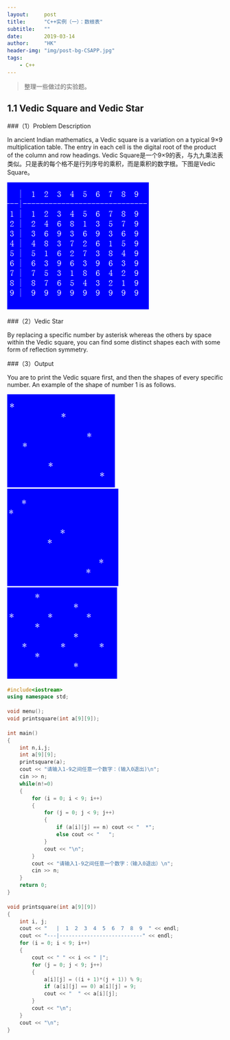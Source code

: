 ```yaml
---
layout:     post
title:      "C++实例（一）：数根表"
subtitle:   ""
date:       2019-03-14
author:     "HK"
header-img: "img/post-bg-CSAPP.jpg"
tags:
    - C++
---
```


> 整理一些做过的实验题。

## 1.1	Vedic Square and Vedic Star

###（1）Problem Description

In ancient Indian mathematics, a Vedic square is a variation on a typical 9×9 multiplication table. The entry in each cell is the digital root of the product of the column and row headings.
Vedic Square是一个9×9的表，与九九乘法表类似。只是表的每个格不是行列序号的乘积，而是乘积的数字根。下图是Vedic Square。

![img](https://github.com/Hkaren78/Hkaren78.github.io/raw/master/img/in-post/C++Eg1/VedicSquare.png)

###（2）Vedic Star

By replacing a specific number by asterisk whereas the others by space within the Vedic square, you can find some distinct shapes each with some form of reflection symmetry.

###（3）Output

You are to print the Vedic square first, and then the shapes of every specific number. An example of the shape of number 1 is as follows.

![img](https://github.com/Hkaren78/Hkaren78.github.io/raw/master/img/in-post/C++Eg1/Example1.png)
![img](https://github.com/Hkaren78/Hkaren78.github.io/raw/master/img/in-post/C++Eg1/Example2.png)
![img](https://github.com/Hkaren78/Hkaren78.github.io/raw/master/img/in-post/C++Eg1/Example3.png)

``` c++
#include<iostream>
using namespace std;

void menu();
void printsquare(int a[9][9]);

int main()
{
	int n,i,j;
	int a[9][9];
	printsquare(a);
	cout << "请输入1-9之间任意一个数字：(输入0退出)\n";
	cin >> n;
	while(n!=0)
	{
		for (i = 0; i < 9; i++)
		{
			for (j = 0; j < 9; j++)
			{
				if (a[i][j] == n) cout << "  *";
				else cout << "   ";
			}
			cout << "\n";
		}
		cout << "请输入1-9之间任意一个数字：（输入0退出）\n";
		cin >> n;
	} 
	return 0;
}

void printsquare(int a[9][9])
{
	int i, j;
	cout << "   |  1  2  3  4  5  6  7  8  9  " << endl;
	cout << "---|---------------------------" << endl;
	for (i = 0; i < 9; i++)
	{
		cout << " " << i << " |";
		for (j = 0; j < 9; j++)
		{
			a[i][j] = ((i + 1)*(j + 1)) % 9;
			if (a[i][j] == 0) a[i][j] = 9;
			cout << "  " << a[i][j];
		}
		cout << "\n";
	}
	cout << "\n";
}
```